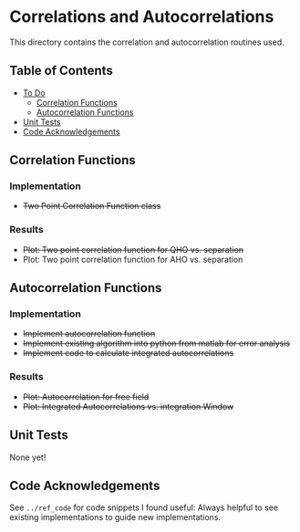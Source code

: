 Correlations and Autocorrelations
===============
This directory contains the correlation and autocorrelation routines used.

## Table of Contents
 - [To Do](#td)
	 * [Correlation Functions](#td-corr)
	 * [Autocorrelation Functions](#td-acorr)
 - [Unit Tests](#unit-tests)
 - [Code Acknowledgements](#ak)

<a name="td"/>
<a name="td-corr"/>

## Correlation Functions

### Implementation
 - ~~Two Point Correlation Function class~~
 
### Results
 - ~~Plot: Two point correlation function for QHO vs. separation~~
 - Plot: Two point correlation function for AHO vs. separation
 
<a name="td-acorr"/>

## Autocorrelation Functions

### Implementation
 - ~~Implement autocorrelation function~~
 - ~~Implement existing algorithm into python from matlab for error analysis~~
 - ~~Implement code to calculate integrated autocorrelations~~
 
### Results
 - ~~Plot: Autocorrelation for free field~~
 - ~~Plot: Integrated Autocorrelations vs. integration Window~~

<a name="tests"/>

## Unit Tests
None yet!

<a name="ak"/>

## Code Acknowledgements
See `../ref_code` for code snippets I found useful: Always helpful to see existing implementations to guide new implementations.
